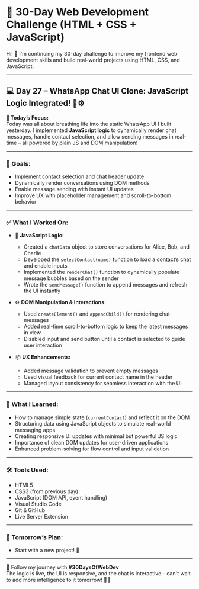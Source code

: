 # 🚀 30-Day Web Development Challenge (HTML + CSS + JavaScript)

Hi! 👋 I'm continuing my 30-day challenge to improve my frontend web development skills and build real-world projects using HTML, CSS, and JavaScript.

---

## 💻 Day 27 – WhatsApp Chat UI Clone: JavaScript Logic Integrated! 💬⚙️

📌 **Today’s Focus:**  
Today was all about breathing life into the static WhatsApp UI I built yesterday. I implemented **JavaScript logic** to dynamically render chat messages, handle contact selection, and allow sending messages in real-time – all powered by plain JS and DOM manipulation!

---

### 🎯 Goals:

- Implement contact selection and chat header update  
- Dynamically render conversations using DOM methods  
- Enable message sending with instant UI updates  
- Improve UX with placeholder management and scroll-to-bottom behavior  

---

### ✅ What I Worked On:

- 🧠 **JavaScript Logic:**
  - Created a `chatData` object to store conversations for Alice, Bob, and Charlie  
  - Developed the `selectContact(name)` function to load a contact’s chat and enable inputs  
  - Implemented the `renderChat()` function to dynamically populate message bubbles based on the sender  
  - Wrote the `sendMessage()` function to append messages and refresh the UI instantly  

- ⚙️ **DOM Manipulation & Interactions:**
  - Used `createElement()` and `appendChild()` for rendering chat messages  
  - Added real-time scroll-to-bottom logic to keep the latest messages in view  
  - Disabled input and send button until a contact is selected to guide user interaction  

- 📦 **UX Enhancements:**
  - Added message validation to prevent empty messages  
  - Used visual feedback for current contact name in the header  
  - Managed layout consistency for seamless interaction with the UI  

---

### 🧠 What I Learned:

- How to manage simple state (`currentContact`) and reflect it on the DOM  
- Structuring data using JavaScript objects to simulate real-world messaging apps  
- Creating responsive UI updates with minimal but powerful JS logic  
- Importance of clean DOM updates for user-driven applications  
- Enhanced problem-solving for flow control and input validation  

---

### 🛠️ Tools Used:

- HTML5  
- CSS3 (from previous day)  
- JavaScript (DOM API, event handling)  
- Visual Studio Code  
- Git & GitHub  
- Live Server Extension  

---

### 📌 Tomorrow’s Plan:

- Start with a new project! 🎯

---

🔖 Follow my journey with **#30DaysOfWebDev**  
The logic is live, the UI is responsive, and the chat is interactive – can't wait to add more intelligence to it tomorrow! 💬🚀
